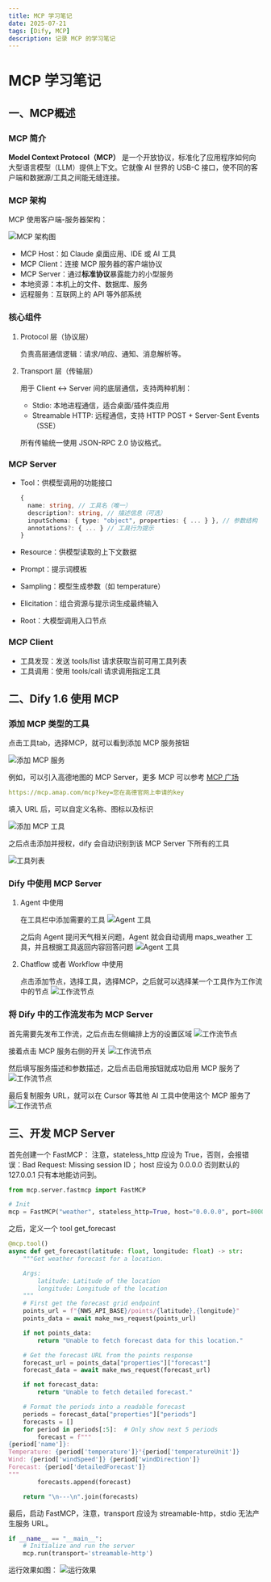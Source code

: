 ```yaml
---
title: MCP 学习笔记
date: 2025-07-21
tags: [Dify, MCP]
description: 记录 MCP 的学习笔记
---
```


# MCP 学习笔记

## 一、MCP概述

### MCP 简介

**Model Context Protocol（MCP）** 是一个开放协议，标准化了应用程序如何向大型语言模型（LLM）提供上下文。它就像 AI 世界的 USB-C 接口，使不同的客户端和数据源/工具之间能无缝连接。

### MCP 架构

MCP 使用客户端-服务器架构：

![MCP 架构图](architecture.svg)

- MCP Host：如 Claude 桌面应用、IDE 或 AI 工具
- MCP Client：连接 MCP 服务器的客户端协议
- MCP Server：通过**标准协议**暴露能力的小型服务
- 本地资源：本机上的文件、数据库、服务
- 远程服务：互联网上的 API 等外部系统

###  核心组件

1. Protocol 层（协议层）

    负责高层通信逻辑：请求/响应、通知、消息解析等。

2. Transport 层（传输层）

    用于 Client ↔ Server 间的底层通信，支持两种机制：

    - Stdio: 本地进程通信，适合桌面/插件类应用
    - Streamable HTTP: 远程通信，支持 HTTP POST + Server-Sent Events（SSE）
    
    所有传输统一使用 JSON-RPC 2.0 协议格式。

### MCP Server

- Tool：供模型调用的功能接口
    
    ```ts
    {
      name: string, // 工具名（唯一）
      description?: string, // 描述信息（可选）
      inputSchema: { type: "object", properties: { ... } }, // 参数结构
      annotations?: { ... } // 工具行为提示
    }
    ```

- Resource：供模型读取的上下文数据
- Prompt：提示词模板
- Sampling：模型生成参数（如 temperature）
- Elicitation：组合资源与提示词生成最终输入
- Root：大模型调用入口节点

### MCP Client

- 工具发现：发送 tools/list 请求获取当前可用工具列表
- 工具调用：使用 tools/call 请求调用指定工具


## 二、Dify 1.6 使用 MCP

### 添加 MCP 类型的工具

点击工具tab，选择MCP，就可以看到添加 MCP 服务按钮

![添加 MCP 服务](tool.png)

例如，可以引入高德地图的 MCP Server，更多 MCP 可以参考 [MCP 广场](https://www.modelscope.cn/mcp)

```yaml
https://mcp.amap.com/mcp?key=您在高德官网上申请的key
```

填入 URL 后，可以自定义名称、图标以及标识

![添加 MCP 工具](add_tool.png)

之后点击添加并授权，dify 会自动识别到该 MCP Server 下所有的工具

![工具列表](tool_list.png)

### Dify 中使用 MCP Server

1. Agent 中使用
    
    在工具栏中添加需要的工具
   ![Agent 工具](agent_tool.png)

    之后向 Agent 提问天气相关问题，Agent 就会自动调用 maps_weather 工具，并且根据工具返回内容回答问题
   ![Agent 工具](agent_answer.png)

2. Chatflow 或者 Workflow 中使用

    点击添加节点，选择工具，选择MCP，之后就可以选择某一个工具作为工作流中的节点
   ![工作流节点](flow_tool.png)

### 将 Dify 中的工作流发布为 MCP Server

首先需要先发布工作流，之后点击左侧编排上方的设置区域
![工作流节点](flow_setting.png)

接着点击 MCP 服务右侧的开关
![工作流节点](flow_active.png)

然后填写服务描述和参数描述，之后点击启用按钮就成功启用 MCP 服务了
![工作流节点](flow_save.png)

最后复制服务 URL，就可以在 Cursor 等其他 AI 工具中使用这个 MCP 服务了
![工作流节点](flow_copy.png)


## 三、开发 MCP Server

首先创建一个 FastMCP：
注意，stateless_http 应设为 True，否则，会报错误：Bad Request: Missing session ID；
host 应设为 0.0.0.0 否则默认的 127.0.0.1 只有本地能访问到。

```python
from mcp.server.fastmcp import FastMCP

# Init
mcp = FastMCP("weather", stateless_http=True, host="0.0.0.0", port=8000)
```

之后，定义一个 tool get_forecast
```python
@mcp.tool()
async def get_forecast(latitude: float, longitude: float) -> str:
    """Get weather forecast for a location.

    Args:
        latitude: Latitude of the location
        longitude: Longitude of the location
    """
    # First get the forecast grid endpoint
    points_url = f"{NWS_API_BASE}/points/{latitude},{longitude}"
    points_data = await make_nws_request(points_url)

    if not points_data:
        return "Unable to fetch forecast data for this location."

    # Get the forecast URL from the points response
    forecast_url = points_data["properties"]["forecast"]
    forecast_data = await make_nws_request(forecast_url)

    if not forecast_data:
        return "Unable to fetch detailed forecast."

    # Format the periods into a readable forecast
    periods = forecast_data["properties"]["periods"]
    forecasts = []
    for period in periods[:5]:  # Only show next 5 periods
        forecast = f"""
{period['name']}:
Temperature: {period['temperature']}°{period['temperatureUnit']}
Wind: {period['windSpeed']} {period['windDirection']}
Forecast: {period['detailedForecast']}
"""
        forecasts.append(forecast)

    return "\n---\n".join(forecasts)
```

最后，启动 FastMCP，注意，transport 应设为 streamable-http，stdio 无法产生服务 URL。

```python
if __name__ == "__main__":
    # Initialize and run the server
    mcp.run(transport='streamable-http')
```

运行效果如图：
![运行效果](mcp_server.png)

